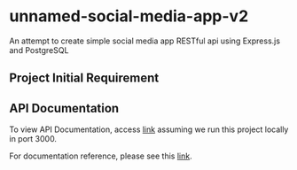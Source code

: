 # unnamed-social-media-app-v2

An attempt to create simple social media app RESTful api using Express.js and PostgreSQL

## Project Initial Requirement

## API Documentation

To view API Documentation, access [link](http://localhost:3000/api-docs) assuming we run this project locally in port 3000.

For documentation reference, please see this [link](https://swagger.io/specification/).